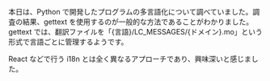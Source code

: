 本日は、Python で開発したプログラムの多言語化について調べていました。調査の結果、gettext を使用するのが一般的な方法であることがわかりました。gettext では、翻訳ファイルを「{言語}/LC_MESSAGES/{ドメイン}.mo」という形式で言語ごとに管理するようです。

React などで行う i18n とは全く異なるアプローチであり、興味深いと感じました。 
